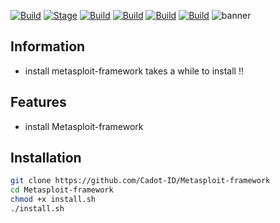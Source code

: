 
[![Build](https://img.shields.io/badge/MetasploitFramework-0.1-brightgreen.svg?maxAge=259200)]()
[![Stage](https://img.shields.io/badge/Release-Stable-brightgreen.svg)]()
[![Build](https://img.shields.io/badge/Supported_Android-Linux-orange.svg)]()
[![Build](https://img.shields.io/badge/Available-Termux-red.svg?maxAge=259200)]()
[![Build](https://img.shields.io/badge/Language-python-blue.svg?maxAge=259200)]()
[![Build](https://img.shields.io/badge/contributions-CadotID-blue.svg?style=flat)]()
![banner](https://user-images.githubusercontent.com/71793332/98446716-f6b42200-2151-11eb-8418-4345809cb7a1.png)
 ## Information
- install metasploit-framework takes a while to install !!
## Features
- install Metasploit-framework
 ## Installation
```bash
git clone https://github.com/Cadot-ID/Metasploit-framework
cd Metasploit-framework
chmod +x install.sh
./install.sh
```
